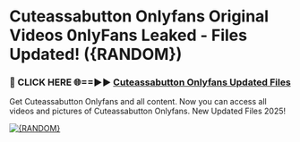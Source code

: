 # Cuteassabutton Onlyfans Original Videos 0nlyFans Leaked - Files Updated! ({RANDOM})

<h3>🔴 CLICK HERE 🌐==►► <a href="https://betterlinks.top/A2PfLJ" rel="nofollow">Cuteassabutton Onlyfans Updated Files</a></h3>

Get Cuteassabutton Onlyfans and all content. Now you can access all videos and pictures of Cuteassabutton Onlyfans. New Updated Files 2025!

[![{RANDOM}](https://i.imgur.com/ppqm5kG.gif)](https://betterlinks.top/A2PfLJ)